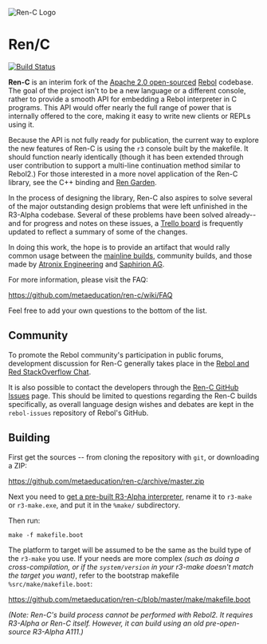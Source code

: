![Ren-C Logo][100]

# Ren/C
[![Build Status][101]](https://travis-ci.org/metaeducation/ren-c)


**Ren-C** is an interim fork of the [Apache 2.0 open-sourced][1] [Rebol][2] codebase.  The
goal of the project isn't to be a new language or a different console, rather to provide
a smooth API for embedding a Rebol interpreter in C programs.  This API would offer
nearly the full range of power that is internally offered to the core, making it
easy to write new clients or REPLs using it.

[1]: http://www.rebol.com/cgi-bin/blog.r?view=0519
[2]: https://en.wikipedia.org/wiki/Rebol

Because the API is not fully ready for publication, the current way to explore the new
features of Ren-C is using the `r3` console built by the makefile.  It should function
nearly identically (though it has been extended through user contribution to support a
multi-line continuation method similar to Rebol2.)  For those interested in a more
novel application of the Ren-C library, see the C++ binding and [Ren Garden][3].

[3]: http://rencpp.hostilefork.com

In the process of designing the library, Ren-C also aspires to solve several of the
major outstanding design problems that were left unfinished in the R3-Alpha codebase.
Several of these problems have been solved already--and for progress and notes on
these issues, a [Trello board][4] is frequently updated to reflect a summary of
some of the changes.

[4]: https://trello.com/b/l385BE7a/rebol3-porting-guide-ren-c-branch

In doing this work, the hope is to provide an artifact that would rally common
usage between the [mainline builds][5], community builds, and those made by
[Atronix Engineering][6] and [Saphirion AG][7].

[5]: http://rebolsource.net
[6]: http://www.atronixengineering.com/downloads
[7]: http://development.saphirion.com/rebol/saphir/

For more information, please visit the FAQ:

https://github.com/metaeducation/ren-c/wiki/FAQ

Feel free to add your own questions to the bottom of the list.


## Community

To promote the Rebol community's participation in public forums, development discussion
for Ren-C generally takes place in the [Rebol and Red StackOverflow Chat][8].

[8]: http://rebolsource.net/go/chat-faq

It is also possible to contact the developers through the [Ren-C GitHub Issues][9]
page.  This should be limited to questions regarding the Ren-C builds specifically, as
overall language design wishes and debates are kept in the `rebol-issues` repository
of Rebol's GitHub.

[9]: https://github.com/metaeducation/ren-c/issues


## Building

First get the sources -- from cloning the repository with `git`, or downloading a ZIP:

https://github.com/metaeducation/ren-c/archive/master.zip

Next you need to [get a pre-built R3-Alpha interpreter](http://rebolsource.net), rename
it to `r3-make` or `r3-make.exe`, and put it in the `%make/` subdirectory.

Then run:

	make -f makefile.boot

The platform to target will be assumed to be the same as the build type of the
`r3-make` you use.  If your needs are more complex *(such as doing a cross-compilation,
or if the `system/version` in your r3-make doesn't match the target you want)*, refer
to the bootstrap makefile `%src/make/makefile.boot`:

https://github.com/metaeducation/ren-c/blob/master/make/makefile.boot

*(Note: Ren-C's build process cannot be performed with Rebol2.  It requires R3-Alpha
or Ren-C itself.  However, it can build using an old pre-open-source R3-Alpha A111.)*


[100]: https://raw.githubusercontent.com/metaeducation/ren-c/master/ren-c-logo.png
[101]: https://travis-ci.org/metaeducation/ren-c.svg?branch=master
